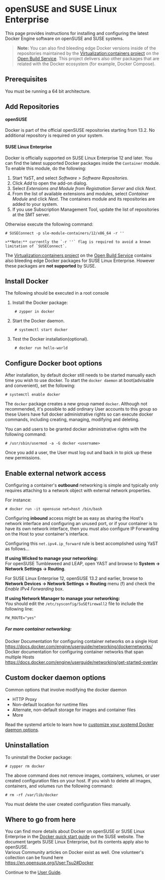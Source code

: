 <!--[metadata]>
+++
aliases = [ "/engine/installation/SUSE/"]
title = "Installation on openSUSE and SUSE Linux Enterprise"
description = "Installation instructions for Docker on openSUSE and on SUSE Linux Enterprise."
keywords = ["openSUSE, SUSE Linux Enterprise, SUSE, SLE, docker, documentation,  installation"]
[menu.main]
parent = "engine_linux"
+++
<![end-metadata]-->

# openSUSE and SUSE Linux Enterprise

This page provides instructions for installing and configuring the latest
Docker Engine software on openSUSE and SUSE systems.

>**Note:** You can also find bleeding edge Docker versions inside of the repositories maintained by the [Virtualization:containers project](https://build.opensuse.org/project/show/Virtualization:containers) on the [Open Build Service](https://build.opensuse.org/). This project delivers also other packages that are related with the Docker ecosystem (for example, Docker Compose).

## Prerequisites

You must be running a 64 bit architecture.

## Add Repositories

#### openSUSE

Docker is part of the official openSUSE repositories starting from 13.2. No
additional repository is required on your system.

#### SUSE Linux Enterprise

Docker is officially supported on SUSE Linux Enterprise 12 and later. You can find the latest supported Docker packages inside the `Container` module. To enable this module, do the following:

1. Start YaST, and select *Software > Software Repositories*.
2. Click *Add* to open the add-on dialog.
3. Select *Extensions and Module from Registration Server* and click *Next*.
4. From the list of available extensions and modules, select *Container Module* and click *Next*.
   The containers module and its repositories are added to your system.
5. If you use Subscription Management Tool, update the list of repositories at the SMT server.

Otherwise execute the following command:

    # SUSEConnect -p sle-module-containers/12/x86_64 -r ''

    >**Note:** currently the `-r ''` flag is required to avoid a known limitation of `SUSEConnect`.

The [Virtualization:containers project](https://build.opensuse.org/project/show/Virtualization:containers)
on the [Open Build Service](https://build.opensuse.org/) contains also bleeding
edge Docker packages for SUSE Linux Enterprise. However these packages are
**not supported** by SUSE.

## Install Docker
The following should be executed in a root console

1. Install the Docker package:

        # zypper in docker

2. Start the Docker daemon.

        # systemctl start docker

3. Test the Docker installation(optional).

        # docker run hello-world

## Configure Docker boot options

After installation, by default docker still needs to be started manually each time you wish to use docker. To start the `docker daemon` at boot(advisable and convenient), set the following:

    # systemctl enable docker

The `docker` package creates a new group named `docker`. Although not recommended, it's possible to add ordinary User accounts to this group so these Users have full docker administrative rights so can execute docker commands, including creating, managing, modifying and deleting. 

You can add users to be granted docker administrative rights with the following command:

    # /usr/sbin/usermod -a -G docker <username>

Once you add a user, the User must log out and back in to pick up these new permissions.

## Enable external network access

Configuring a container's **outbound** networking is simple and typically only requires attaching to a network object with external network properties.

For instance:

    # docker run -it opensuse net=host /bin/bash

Configuring **inbound** access might be as easy as sharing the Host's network interface and configuring an unused port, or if your container is to have its own network interface, then you must also configure IP Forwarding on the Host to your container's interface.

Configuring this `net.ipv4.ip_forward` rule is best accomplished using YaST as follows...

**If using Wicked to manage your networking:**</br>
For openSUSE Tumbleweed and LEAP, open YAST and browse to **System -> Network Settings -> Routing**. 

For SUSE Linux Enterprise 12, openSUSE 13.2 and earlier, browse to **Network Devices -> Network Settings -> Routing** menu (f) and check the *Enable IPv4 Forwarding* box.

**If using Network Manager to manage your networking:**</br>
You should edit the `/etc/sysconfig/SuSEfirewall2` file to include the following line:

    FW_ROUTE="yes"

##### For more container networking:

Docker Documentation for configuring container networks on a single Host</br>
https://docs.docker.com/engine/userguide/networking/dockernetworks/</br>
Docker documentation for configuring container networks that span multiple Hosts</br>
https://docs.docker.com/engine/userguide/networking/get-started-overlay

## Custom docker daemon options

Common options that involve modifying the docker daemon

* HTTP Proxy
* Non-default location for runtime files
* Alternate, non-default storage for images and container files
* More

Read the systemd article to
learn how to [customize your systemd Docker daemon options](../../admin/systemd.md).

## Uninstallation

To uninstall the Docker package:

    # zypper rm docker

The above command does not remove images, containers, volumes, or user created
configuration files on your host. If you wish to delete all images, containers,
and volumes run the following command:

    # rm -rf /var/lib/docker

You must delete the user created configuration files manually.

## Where to go from here

You can find more details about Docker on openSUSE or SUSE Linux Enterprise in the
[Docker quick start guide](https://www.suse.com/documentation/sles-12/dockerquick/data/dockerquick.html)
on the SUSE website. The document targets SUSE Linux Enterprise, but its contents apply also to openSUSE.</br>
Various Community articles on Docker exist as well. One volunteer's collection can be found here</br>
https://en.opensuse.org/User:Tsu2#Docker


Continue to the [User Guide](../../userguide/index.md).
